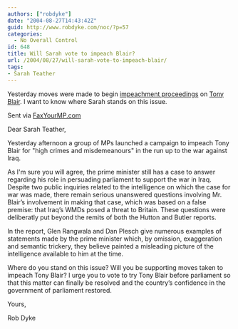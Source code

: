 ```yaml
---
authors: ["robdyke"]
date: "2004-08-27T14:43:42Z"
guid: http://www.robdyke.com/noc/?p=57
categories:
  - No Overall Control
id: 648
title: Will Sarah vote to impeach Blair?
url: /2004/08/27/will-sarah-vote-to-impeach-blair/
tags:
- Sarah Teather
---
```

Yesterday moves were made to begin [impeachment proceedings](http://news.google.co.uk/news?hl=en&ned=uk&q=impeach+blair&ie=UTF-8&filter=0&scoring=d) on [Tony Blair](http://www.impeachblair.org/). I want to know where Sarah stands on this issue.

Sent via [FaxYourMP.com](http://www.faxyourmp.com)

Dear Sarah Teather,

Yesterday afternoon a group of MPs launched a campaign to impeach Tony Blair for "high crimes and misdemeanours" in the run up to the war against Iraq.

As I'm sure you will agree, the prime minister still has a case to answer regarding his role in persuading parliament to support the war in Iraq. Despite two public inquiries related to the intelligence on which the case for war was made, there remain serious unanswered questions involving Mr. Blair’s involvement in making that case, which was based on a false premise: that Iraq’s WMDs posed a threat to Britain. These questions were deliberatly put beyond the remits of both the Hutton and Butler reports.

In the report, Glen Rangwala and Dan Plesch give numerous examples of statements made by the prime minister which, by omission, exaggeration and semantic trickery, they believe painted a misleading picture of the intelligence available to him at the time.

Where do you stand on this issue? Will you be supporting moves taken to impeach Tony Blair? I urge you to vote to try Tony Blair before parliament so that this matter can finally be resolved and the country’s confidence in the government of parliament restored.

Yours,

Rob Dyke